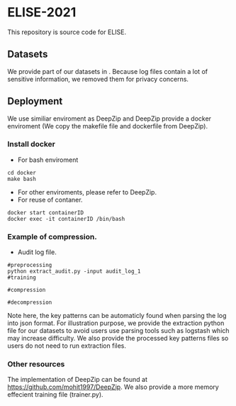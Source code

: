# ELISE-2021
This repository is source code for ELISE.

## Datasets
We provide part of our datasets in . Because log files contain a lot of sensitive information, we removed them for privacy concerns.

## Deployment
We use similiar enviroment as DeepZip and DeepZip provide a docker enviroment (We copy the makefile file and dockerfile from DeepZip).

### Install docker

- For bash enviroment

```shell
cd docker
make bash
```

- For other enviroments, please refer to DeepZip.
- For reuse of contaner.
```shell
docker start containerID
docker exec -it containerID /bin/bash
```

### Example of compression.

- Audit log file.
```shell
#preprocessing
python extract_audit.py -input audit_log_1
#training

#compression

#decompression
```

Note here, the key patterns can be automaticly found when parsing the log into json format. For illustration purpose, we provide the extraction python file for our datasets to avoid users use parsing tools such as logstash which may increase difficulty. We also provide the processed key patterns files so users do not need to run extraction files.

### Other resources

The implementation of DeepZip can be found at https://github.com/mohit1997/DeepZip. We also provide a more memory effecient training file (trainer.py).
